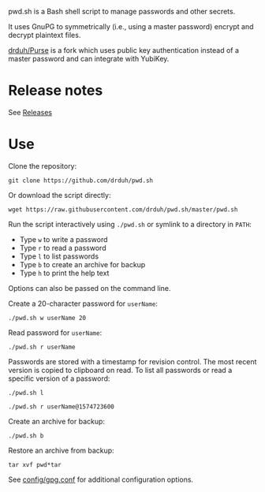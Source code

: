 pwd.sh is a Bash shell script to manage passwords and other secrets.

It uses GnuPG to symmetrically (i.e., using a master password) encrypt and decrypt plaintext files.

[drduh/Purse](https://github.com/drduh/Purse) is a fork which uses public key authentication instead of a master password and can integrate with YubiKey.

# Release notes

See [Releases](https://github.com/drduh/pwd.sh/releases)

# Use

Clone the repository:

```console
git clone https://github.com/drduh/pwd.sh
```

Or download the script directly:

```console
wget https://raw.githubusercontent.com/drduh/pwd.sh/master/pwd.sh
```

Run the script interactively using `./pwd.sh` or symlink to a directory in `PATH`:

* Type `w` to write a password
* Type `r` to read a password
* Type `l` to list passwords
* Type `b` to create an archive for backup
* Type `h` to print the help text

Options can also be passed on the command line.

Create a 20-character password for `userName`:

```console
./pwd.sh w userName 20
```

Read password for `userName`:

```console
./pwd.sh r userName
```

Passwords are stored with a timestamp for revision control. The most recent version is copied to clipboard on read. To list all passwords or read a specific version of a password:

```console
./pwd.sh l

./pwd.sh r userName@1574723600
```

Create an archive for backup:

```console
./pwd.sh b
```

Restore an archive from backup:

```console
tar xvf pwd*tar
```

See [config/gpg.conf](https://github.com/drduh/config/blob/master/gpg.conf) for additional configuration options.
